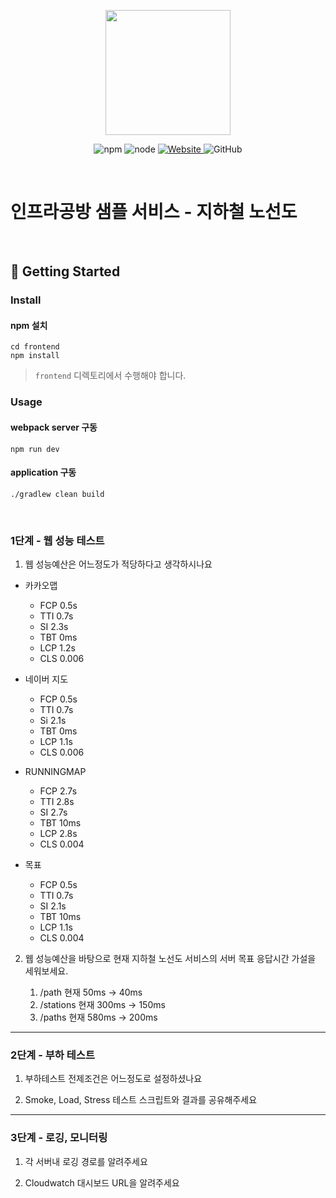 <p align="center">
    <img width="200px;" src="https://raw.githubusercontent.com/woowacourse/atdd-subway-admin-frontend/master/images/main_logo.png"/>
</p>
<p align="center">
  <img alt="npm" src="https://img.shields.io/badge/npm-%3E%3D%205.5.0-blue">
  <img alt="node" src="https://img.shields.io/badge/node-%3E%3D%209.3.0-blue">
  <a href="https://edu.nextstep.camp/c/R89PYi5H" alt="nextstep atdd">
    <img alt="Website" src="https://img.shields.io/website?url=https%3A%2F%2Fedu.nextstep.camp%2Fc%2FR89PYi5H">
  </a>
  <img alt="GitHub" src="https://img.shields.io/github/license/next-step/atdd-subway-service">
</p>

<br>

# 인프라공방 샘플 서비스 - 지하철 노선도

<br>

## 🚀 Getting Started

### Install
#### npm 설치
```
cd frontend
npm install
```
> `frontend` 디렉토리에서 수행해야 합니다.

### Usage
#### webpack server 구동
```
npm run dev
```
#### application 구동
```
./gradlew clean build
```
<br>


### 1단계 - 웹 성능 테스트
1. 웹 성능예산은 어느정도가 적당하다고 생각하시나요
- 카카오맵
  - FCP 0.5s
  - TTI 0.7s
  - SI 2.3s
  - TBT 0ms
  - LCP 1.2s
  - CLS 0.006


- 네이버 지도
  - FCP 0.5s
  - TTI 0.7s
  - Si 2.1s
  - TBT 0ms
  - LCP 1.1s
  - CLS 0.006


- RUNNINGMAP
  - FCP 2.7s
  - TTI 2.8s
  - SI 2.7s
  - TBT 10ms
  - LCP 2.8s
  - CLS 0.004


- 목표
  - FCP 0.5s
  - TTI 0.7s
  - SI 2.1s
  - TBT 10ms
  - LCP 1.1s
  - CLS 0.004

2. 웹 성능예산을 바탕으로 현재 지하철 노선도 서비스의 서버 목표 응답시간 가설을 세워보세요.

   1. /path 현재 50ms -> 40ms
   2. /stations 현재 300ms -> 150ms
   3. /paths 현재 580ms -> 200ms



---

### 2단계 - 부하 테스트 
1. 부하테스트 전제조건은 어느정도로 설정하셨나요

2. Smoke, Load, Stress 테스트 스크립트와 결과를 공유해주세요

---

### 3단계 - 로깅, 모니터링
1. 각 서버내 로깅 경로를 알려주세요

2. Cloudwatch 대시보드 URL을 알려주세요
